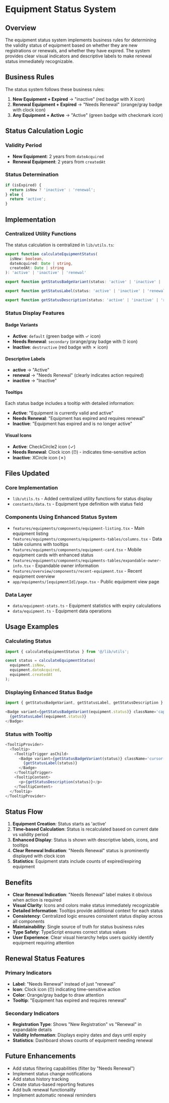 # Equipment Status System

## Overview

The equipment status system implements business rules for determining the validity status of equipment based on whether they are new registrations or renewals, and whether they have expired. The system provides clear visual indicators and descriptive labels to make renewal status immediately recognizable.

## Business Rules

The status system follows these business rules:

1. **New Equipment + Expired** → "inactive" (red badge with X icon)
2. **Renewal Equipment + Expired** → "Needs Renewal" (orange/gray badge with clock icon)  
3. **Any Equipment + Active** → "Active" (green badge with checkmark icon)

## Status Calculation Logic

### Validity Period
- **New Equipment**: 2 years from `dateAcquired`
- **Renewal Equipment**: 2 years from `createdAt`

### Status Determination
```typescript
if (isExpired) {
  return isNew ? 'inactive' : 'renewal';
} else {
  return 'active';
}
```

## Implementation

### Centralized Utility Functions

The status calculation is centralized in `lib/utils.ts`:

```typescript
export function calculateEquipmentStatus(
  isNew: boolean,
  dateAcquired: Date | string,
  createdAt: Date | string
): 'active' | 'inactive' | 'renewal'

export function getStatusBadgeVariant(status: 'active' | 'inactive' | 'renewal'): 'default' | 'secondary' | 'destructive'

export function getStatusLabel(status: 'active' | 'inactive' | 'renewal'): string

export function getStatusDescription(status: 'active' | 'inactive' | 'renewal'): string
```

### Status Display Features

#### Badge Variants
- **Active**: `default` (green badge with ✓ icon)
- **Needs Renewal**: `secondary` (orange/gray badge with ⏰ icon)
- **Inactive**: `destructive` (red badge with ✗ icon)

#### Descriptive Labels
- **active** → "Active"
- **renewal** → "Needs Renewal" (clearly indicates action required)
- **inactive** → "Inactive"

#### Tooltips
Each status badge includes a tooltip with detailed information:
- **Active**: "Equipment is currently valid and active"
- **Needs Renewal**: "Equipment has expired and requires renewal"
- **Inactive**: "Equipment has expired and is no longer active"

#### Visual Icons
- **Active**: CheckCircle2 icon (✓)
- **Needs Renewal**: Clock icon (⏰) - indicates time-sensitive action
- **Inactive**: XCircle icon (✗)

## Files Updated

### Core Implementation
- `lib/utils.ts` - Added centralized utility functions for status display
- `constants/data.ts` - Equipment type definition with status field

### Components Using Enhanced Status System
- `features/equipments/components/equipment-listing.tsx` - Main equipment listing
- `features/equipments/components/equipments-tables/columns.tsx` - Data table columns with tooltips
- `features/equipments/components/equipment-card.tsx` - Mobile equipment cards with enhanced status
- `features/equipments/components/equipments-tables/expandable-owner-info.tsx` - Expandable owner information
- `features/overview/components/recent-equipment.tsx` - Recent equipment overview
- `app/equipments/[equipmentId]/page.tsx` - Public equipment view page

### Data Layer
- `data/equipment-stats.ts` - Equipment statistics with expiry calculations
- `data/equipment.ts` - Equipment data operations

## Usage Examples

### Calculating Status
```typescript
import { calculateEquipmentStatus } from '@/lib/utils';

const status = calculateEquipmentStatus(
  equipment.isNew,
  equipment.dateAcquired,
  equipment.createdAt
);
```

### Displaying Enhanced Status Badge
```typescript
import { getStatusBadgeVariant, getStatusLabel, getStatusDescription } from '@/lib/utils';

<Badge variant={getStatusBadgeVariant(equipment.status)} className='capitalize'>
  {getStatusLabel(equipment.status)}
</Badge>
```

### Status with Tooltip
```typescript
<TooltipProvider>
  <Tooltip>
    <TooltipTrigger asChild>
      <Badge variant={getStatusBadgeVariant(status)} className='cursor-help'>
        {getStatusLabel(status)}
      </Badge>
    </TooltipTrigger>
    <TooltipContent>
      <p>{getStatusDescription(status)}</p>
    </TooltipContent>
  </Tooltip>
</TooltipProvider>
```

## Status Flow

1. **Equipment Creation**: Status starts as 'active'
2. **Time-based Calculation**: Status is recalculated based on current date vs validity period
3. **Enhanced Display**: Status is shown with descriptive labels, icons, and tooltips
4. **Clear Renewal Indication**: "Needs Renewal" status is prominently displayed with clock icon
5. **Statistics**: Equipment stats include counts of expired/expiring equipment

## Benefits

- **Clear Renewal Indication**: "Needs Renewal" label makes it obvious when action is required
- **Visual Clarity**: Icons and colors make status immediately recognizable
- **Detailed Information**: Tooltips provide additional context for each status
- **Consistency**: Centralized logic ensures consistent status display across all components
- **Maintainability**: Single source of truth for status business rules
- **Type Safety**: TypeScript ensures correct status values
- **User Experience**: Clear visual hierarchy helps users quickly identify equipment requiring attention

## Renewal Status Features

### Primary Indicators
- **Label**: "Needs Renewal" instead of just "renewal"
- **Icon**: Clock icon (⏰) indicating time-sensitive action
- **Color**: Orange/gray badge to draw attention
- **Tooltip**: "Equipment has expired and requires renewal"

### Secondary Indicators
- **Registration Type**: Shows "New Registration" vs "Renewal" in expandable details
- **Validity Information**: Displays expiry dates and days until expiry
- **Statistics**: Dashboard shows counts of equipment needing renewal

## Future Enhancements

- Add status filtering capabilities (filter by "Needs Renewal")
- Implement status change notifications
- Add status history tracking
- Create status-based reporting features
- Add bulk renewal functionality
- Implement automatic renewal reminders
